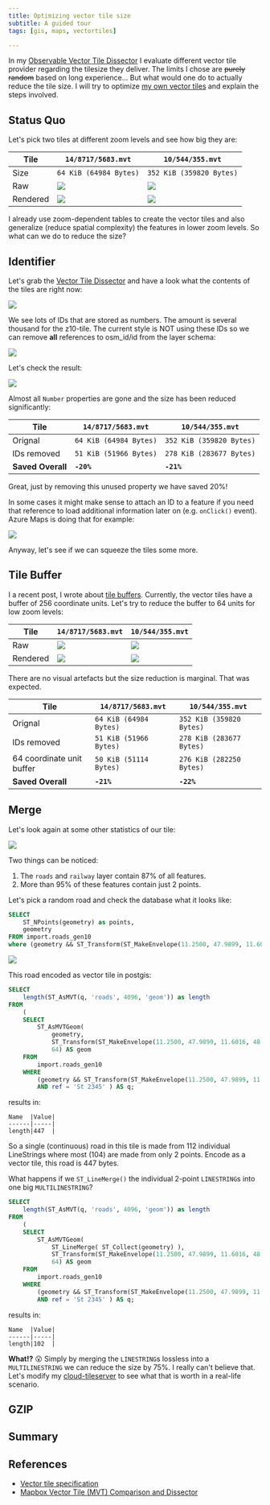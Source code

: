 ```yaml
---
title: Optimizing vector tile size
subtitle: A guided tour
tags: [gis, maps, vectortiles]

---
```


In my [Observable Vector Tile Dissector](https://observablehq.com/@henrythasler/mapbox-vector-tile-dissector) I evaluate different vector tile provider regarding the tilesize they deliver. The limits I chose are ~~purely random~~ based on long experience... But what would one do to actually reduce the tile size. I will try to optimize [my own vector tiles](https://cyclemap.link) and explain the steps involved.

## Status Quo

Let's pick two tiles at different zoom levels and see how big they are:

Tile | `14/8717/5683.mvt` | `10/544/355.mvt`
---|---|---
Size | `64 KiB (64984 Bytes)` | `352 KiB (359820 Bytes)`
Raw | ![](/img/blog/Selection_171.png) | ![](/img/blog/Selection_173.png)
Rendered | ![](/img/blog/Selection_172.png) | ![](/img/blog/Selection_174.png)

I already use zoom-dependent tables to create the vector tiles and also generalize (reduce spatial complexity) the features in lower zoom levels. So what can we do to reduce the size?

## Identifier 

Let's grab the [Vector Tile Dissector](https://observablehq.com/@henrythasler/mapbox-vector-tile-dissector) and have a look what the contents of the tiles are right now:

![](/img/blog/Selection_175.png)

We see lots of IDs that are stored as numbers. The amount is several thousand for the z10-tile. The current style is NOT using these IDs so we can remove **all** references to osm_id/id from the layer schema:

![](/img/blog/Selection_177.png)

Let's check the result:

![](/img/blog/Selection_178.png)

Almost all `Number` properties are gone and the size has been reduced significantly:

Tile | `14/8717/5683.mvt` | `10/544/355.mvt`
---|---|---
Orignal | `64 KiB (64984 Bytes)` | `352 KiB (359820 Bytes)`
IDs removed | `51 KiB (51966 Bytes)` | `278 KiB (283677 Bytes)`
**Saved Overall** | **`-20%`** | **`-21%`**

Great, just by removing this unused property we have saved 20%! 

In some cases it might make sense to attach an ID to a feature if you need that reference to load additional information later on (e.g. `onClick()` event). Azure Maps is doing that for example:  

![](/img/blog/Selection_183.png)

Anyway, let's see if we can squeeze the tiles some more.

## Tile Buffer

I a recent post, I wrote about [tile buffers](https://blog.cyclemap.link/2020-01-25-tilebuffer/). Currently, the vector tiles have a buffer of 256 coordinate units. Let's try to reduce the buffer to 64 units for low zoom levels:

Tile | `14/8717/5683.mvt` | `10/544/355.mvt`
---|---|---
Raw | ![](/img/blog/Selection_179.png) | ![](/img/blog/Selection_180.png)
Rendered | ![](/img/blog/Selection_182.png) | ![](/img/blog/Selection_181.png)

There are no visual artefacts but the size reduction is marginal. That was expected.

Tile | `14/8717/5683.mvt` | `10/544/355.mvt`
---|---|---
Orignal | `64 KiB (64984 Bytes)` | `352 KiB (359820 Bytes)`
IDs removed | `51 KiB (51966 Bytes)` | `278 KiB (283677 Bytes)`
64 coordinate unit buffer | `50 KiB (51114 Bytes)` | `276 KiB (282250 Bytes)`
**Saved Overall** | **`-21%`** | **`-22%`**

## Merge

Let's look again at some other statistics of our tile:

![](/img/blog/Selection_184.png)

Two things can be noticed:

1. The `roads` and `railway` layer contain 87% of all features.
2. More than 95% of these features contain just 2 points.

Let's pick a random road and check the database what it looks like:

```SQL
SELECT 
	ST_NPoints(geometry) as points, 
	geometry 
FROM import.roads_gen10 
where (geometry && ST_Transform(ST_MakeEnvelope(11.2500, 47.9899, 11.6016, 48.2247, 4326), 3857)) AND ref = 'St 2345' order by points DESC;
```

![](/img/blog/Selection_185.png)

This road encoded as vector tile in postgis:

```SQL
SELECT
	length(ST_AsMVT(q, 'roads', 4096, 'geom')) as length
FROM
	(
	SELECT
		ST_AsMVTGeom(
			geometry,
			ST_Transform(ST_MakeEnvelope(11.2500, 47.9899, 11.6016, 48.2247, 4326), 3857), 
			64) AS geom
	FROM
		import.roads_gen10
	WHERE
		(geometry && ST_Transform(ST_MakeEnvelope(11.2500, 47.9899, 11.6016, 48.2247, 4326), 3857))
		AND ref = 'St 2345' ) AS q;
```
results in:
```
Name  |Value|
------|-----|
length|447  |
```

So a single (continuous) road in this tile is made from 112 individual LineStrings where most (104) are made from only 2 points. Encode as a vector tile, this road is 447 bytes.

What happens if we `ST_LineMerge()` the individual 2-point `LINESTRING`s into one big `MULTILINESTRING`?

```SQL
SELECT
	length(ST_AsMVT(q, 'roads', 4096, 'geom')) as length
FROM
	(
	SELECT
		ST_AsMVTGeom(
			ST_LineMerge( ST_Collect(geometry) ),
			ST_Transform(ST_MakeEnvelope(11.2500, 47.9899, 11.6016, 48.2247, 4326), 3857), 
			64) AS geom
	FROM
		import.roads_gen10
	WHERE
		(geometry && ST_Transform(ST_MakeEnvelope(11.2500, 47.9899, 11.6016, 48.2247, 4326), 3857))
		AND ref = 'St 2345' ) AS q;
```
results in:
```
Name  |Value|
------|-----|
length|102  |
```
**What!?** 😮 Simply by merging the `LINESTRING`s lossless into a `MULTILINESTRING` we can reduce the size by 75%. I really can't believe that. Let's modify my [cloud-tileserver](https://github.com/henrythasler/cloud-tileserver) to see what that is worth in a real-life scenario.



## GZIP

## Summary

## References

- [Vector tile specification](https://docs.mapbox.com/vector-tiles/specification/)
- [Mapbox Vector Tile (MVT) Comparison and Dissector](https://observablehq.com/@henrythasler/mapbox-vector-tile-dissector)
